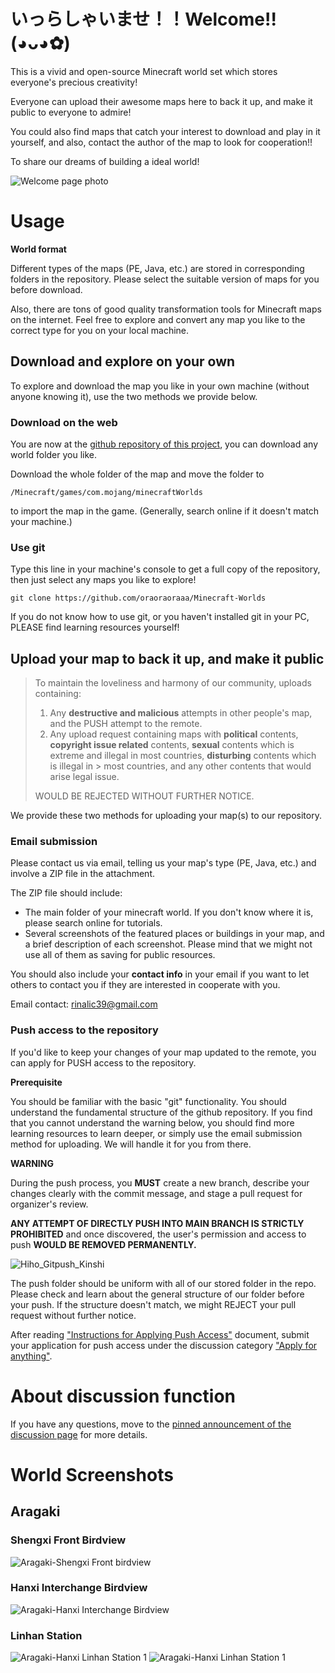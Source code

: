 #  いっらしゃいませ！！Welcome!!(◕ᴗ◕✿)
This is a vivid and open-source Minecraft world set which stores everyone's precious creativity!

Everyone can upload their awesome maps here to back it up, and make it public to everyone to admire!

You could also find maps that catch your interest to download and play in it yourself, and also, contact the author of the map to look for cooperation!!

To share our dreams of building a ideal world!

![Welcome page photo](/Photos/Welcome_Main_Page.jpg)

# Usage

**World format**

Different types of the maps (PE, Java, etc.) are stored in corresponding folders in the repository. Please select the suitable version of maps for you before download.

Also, there are tons of good quality transformation tools for Minecraft maps on the internet. Feel free to explore and convert any map you like to the correct type for you on your local machine.


## Download and explore on your own

To explore and download the map you like in your own machine (without anyone knowing it), use the two methods we provide below.

### Download on the web

You are now at the [github repository of this project](https://github.com/oraoraoraaa/Minecraft-Worlds), you can download any world folder you like.

Download the whole folder of the map and move the folder to 
```
/Minecraft/games/com.mojang/minecraftWorlds
```
to import the map in the game. (Generally, search online if it doesn't match your machine.)

### Use git

Type this line in your machine's console to get a full copy of the repository, then just select any maps you like to explore!

```
git clone https://github.com/oraoraoraaa/Minecraft-Worlds
```
If you do not know how to use git, or you haven't installed git in your PC, PLEASE find learning resources yourself!

## Upload your map to back it up, and make it public


> To maintain the loveliness and harmony of our community, uploads containing:
> 1. Any **destructive and malicious** attempts in other people's map, and the PUSH attempt to the remote.
> 2. Any upload request containing maps with **political** contents, **copyright issue related** contents, **sexual** contents which is extreme and illegal in most countries, **disturbing** contents which is illegal in > most countries, and any other contents that would arise legal issue.
> 
> WOULD BE REJECTED WITHOUT FURTHER NOTICE.


We provide these two methods for uploading your map(s) to our repository.

### Email submission

Please contact us via email, telling us your map's type (PE, Java, etc.) and involve a ZIP file in the attachment. 

The ZIP file should include: 

- The main folder of your minecraft world. If you don't know where it is, please search online for tutorials.
- Several screenshots of the featured places or buildings in your map, and a brief description of each screenshot. Please mind that we might not use all of them as saving for public resources.

You should also include your **contact info** in your email if you want to let others to contact you if they are interested in cooperate with you.

Email contact: rinalic39@gmail.com

### Push access to the repository

If you'd like to keep your changes of your map updated to the remote, you can apply for PUSH access to the repository.

**Prerequisite**

You should be familiar with the basic "git" functionality. 
You should understand the fundamental structure of the github repository.
If you find that you cannot understand the warning below, you should find more learning resources to learn deeper, or simply use the email submission method for uploading. We will handle it for you from there.

**WARNING**

During the push process, you **MUST** create a new branch, describe your changes clearly with the commit message, and stage a pull request for organizer's review.

**ANY ATTEMPT OF DIRECTLY PUSH INTO MAIN BRANCH IS STRICTLY PROHIBITED** and once discovered, the user's permission and access to push **WOULD BE REMOVED PERMANENTLY.**

![Hiho_Gitpush_Kinshi](https://github.com/user-attachments/assets/7c282dbc-caaa-4f85-b38f-fbbf267d727a)

The push folder should be uniform with all of our stored folder in the repo. Please check and learn about the general structure of our folder before your push.
If the structure doesn't match, we might REJECT your pull request without further notice.

After reading ["Instructions for Applying Push Access"](https://github.com/oraoraoraaa/Minecraft-Worlds/discussions/2) document, submit your application for push access under the discussion category ["Apply for anything"](https://github.com/oraoraoraaa/Minecraft-Worlds/discussions/categories/apply-for-anything).

# About discussion function
If you have any questions, move to the [pinned announcement of the discussion page](https://github.com/oraoraoraaa/Minecraft-Worlds/discussions/1) for more details.

# World Screenshots
## Aragaki
### Shengxi Front Birdview
![Aragaki-Shengxi Front birdview](/Screenshots/Aragaki/Shengxi_Front.PNG)
### Hanxi Interchange Birdview
![Aragaki-Hanxi Interchange Birdview](/Screenshots/Aragaki/Hanxi_Interchange.PNG)
### Linhan Station
![Aragaki-Hanxi Linhan Station 1](/Screenshots/Aragaki/Linhan_Station1.PNG)
![Aragaki-Hanxi Linhan Station 1](/Screenshots/Aragaki/Linhan_Station2.PNG)

